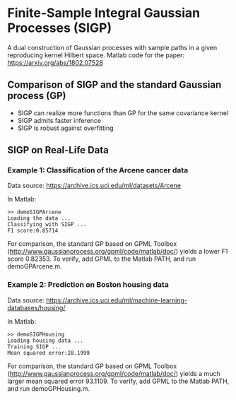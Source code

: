 # Finite-Sample Integral Gaussian Processes (SIGP)
A dual construction of Gaussian processes with sample paths in a given reproducing kernel Hilbert space.
Matlab code for the paper: https://arxiv.org/abs/1802.07528

## Comparison of SIGP and the standard Gaussian process (GP)
  * SIGP can realize more functions than GP for the same covariance kernel
  * SIGP admits faster inference
  * SIGP is robust against overfitting

## SIGP on Real-Life Data
### Example 1: Classification of the Arcene cancer data
Data source: https://archive.ics.uci.edu/ml/datasets/Arcene

In Matlab:
```
>> demoSIGPArcene
Loading the data ...
Classifying with SIGP ...
F1 score:0.85714
```

For comparison, the standard GP based on GPML Toolbox (http://www.gaussianprocess.org/gpml/code/matlab/doc/) yields a lower F1 score 0.82353. To verify, add GPML to the Matlab PATH, and run demoGPArcene.m. 

### Example 2: Prediction on Boston housing data 
Data source: https://archive.ics.uci.edu/ml/machine-learning-databases/housing/

In Matlab:
```
>> demoSIGPHousing
Loading housing data ...
Training SIGP ...
Mean squared error:28.1999
```

For comparison, the standard GP based on GPML Toolbox (http://www.gaussianprocess.org/gpml/code/matlab/doc/) yields a much larger mean squared error 93.1109. To verify, add GPML to the Matlab PATH, and run demoGPHousing.m. 


